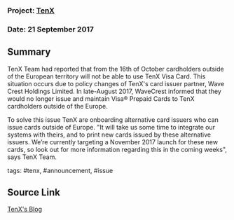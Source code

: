 ### Project: [TenX](../projects/tenx.md)
### Date: 21 September 2017
## Summary
  
TenX Team had reported that from the 16th of October cardholders outside of the European territory will not be able to use TenX Visa Card. 
This situation occurs due to policy changes of TenX's card issuer partner, Wave Crest Holdings Limited.
In late-August 2017, WaveCrest informed that they would no longer issue and maintain Visa® Prepaid Cards to TenX cardholders outside of the Europe.
  
To solve this issue TenX are onboarding alternative card issuers who can issue cards outside of Europe.
"It will take us some time to integrate our systems with theirs, and to print new cards issued by these alternative issuers.
We’re currently targeting a November 2017 launch for these new cards, so look out for more information regarding this in the coming weeks", says TenX Team.
  
tags: #tenx, #announcement, #issue
## Source Link
[TenX's Blog](https://blog.tenx.tech/tenx-card-update-sept-2017-2c9e41bf8f59)
